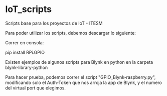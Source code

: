 # IoT_scripts

Scripts base para los proyectos de IoT - ITESM

Para poder utilizar los scripts, debemos descargar lo siguiente:

Correr en consola:

pip install RPi.GPIO

Existen ejemplos de algunos scripts para Blynk en python en la carpeta blynk-library-python

Para hacer prueba, podemos correr el script "GPIO_Blynk-raspberry.py", modificando solo el Auth-Token que nos arroja la app de Blynk, y el numero del virtual port que elegimos.


